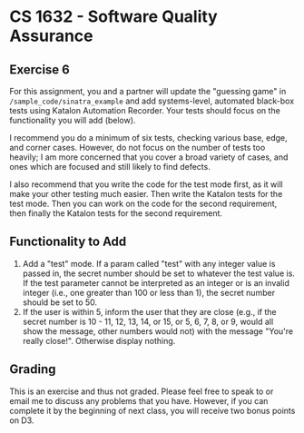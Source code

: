 # CS 1632 - Software Quality Assurance

## Exercise 6

For this assignment, you and a partner will update the "guessing game" in `/sample_code/sinatra_example` and add systems-level, automated black-box tests using Katalon Automation Recorder.  Your tests should focus on the functionality you will add (below).

I recommend you do a minimum of six tests, checking various base, edge, and corner cases.  However, do not focus on the number of tests too heavily; I am more concerned that you cover a broad variety of cases, and ones which are focused and still likely to find defects.

I also recommend that you write the code for the test mode first, as it will make your other testing much easier.  Then write the Katalon tests for the test mode.  Then you can work on the code for the second requirement, then finally the Katalon tests for the second requirement.

## Functionality to Add

1. Add a "test" mode.  If a param called "test" with any integer value is passed in, the secret number should be set to whatever the test value is.  If the test parameter cannot be interpreted as an integer or is an invalid integer (i.e., one greater than 100 or less than 1), the secret number should be set to 50.
2. If the user is within 5, inform the user that they are close (e.g., if the secret number is 10 - 11, 12, 13, 14, or 15, or 5, 6, 7, 8, or 9, would all show the message, other numbers would not) with the message "You're really close!".  Otherwise display nothing.

## Grading

This is an exercise and thus not graded.  Please feel free to speak to or email me to discuss any problems that you have.  However, if you can complete it by the beginning of next class, you will receive two bonus points on D3.

